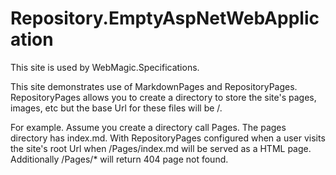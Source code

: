 ﻿# Repository.EmptyAspNetWebApplication

This site is used by WebMagic.Specifications.

This site demonstrates use of MarkdownPages and RepositoryPages. RepositoryPages allows you to create a directory to store the site's pages, images, etc but the base Url for these files will be /.

For example. Assume you create a directory call Pages. The pages directory has index.md. With RepositoryPages configured when a user visits the site's root Url when /Pages/index.md will be served as a HTML page. Additionally /Pages/* will return 404 page not found.

